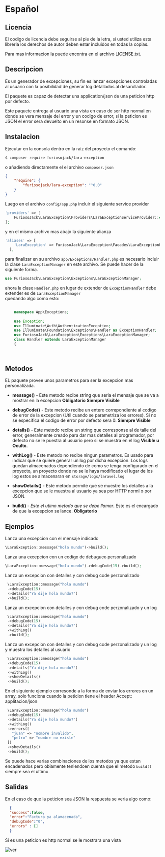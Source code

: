 # Español

## Licencia

  El codigo de licencia debe seguirse al pie de la letra, si usted utiliza esta libreria los derechos de autor deben estar incluidos en todas la copias.
    
  Para mas informacion la puede encontra en el archivo LICENSE.txt.

  
## Descripcion
Es un generador de excepciones, su  fin es lanzar excepciones controladas al usuario con la posibilidad de generar log detallados al desarollador.
 
El paquete es capaz de detectar una application/json de una peticion http por defecto. 

Este paquete entrega al usuario una vista en caso de ser http normal en donde se vera mensaje del error y un codigo de error, si la peticion es JSON el error sera devuelto en un resonse en formato JSON.

## Instalacion

Ejecutar en la consola dentro en la raiz del proyecto el comando: 
```bash
$ composer require furiosojack/lara-exception
```

o añadiendo directamente el el archivo `composer.json`


```json
{
    "require": {
        "furiosojack/lara-exception": "^0.0"
    }
}
```

Luego en el archivo `config/app.php` incluir el siguiente service provider

```php
'providers' => [
    FuriosoJack\LaraException\Providers\LaraExceptionServiceProvider::class,
];
```

y en el mismo archivo mas abajo la siguiente alianza 

```php
'aliases' => [
    'LaraException' => FuriosoJack\LaraException\Facades\LaraExceptionFacade::class,
  ],
```


para finalizar en su archivo `app/Exceptions/Handler.php` es necesario incluir la clase `LaraExceptionManager` en este archivo. Se puede hacer de la siguiente forma.

 
 ```php
 use FuriosoJack\LaraException\Exceptions\LaraExceptionManager;
 ```
 
 ahora la clase `Handler.php` en lugar de extender de `ExceptionHandler` debe extender es de  `LaraExceptionManager`  
quedando algo como esto:

```php
        
    namespace App\Exceptions;
    
    use Exception;
    use Illuminate\Auth\AuthenticationException;
    use Illuminate\Foundation\Exceptions\Handler as ExceptionHandler;
    use FuriosoJack\LaraException\Exceptions\LaraExceptionManager;
    class Handler extends LaraExceptionManager
    {
        
    
```


## Metodos

EL paquete provee unos parametros para ser la excepcion mas personalizada.

* **message()** - Este metodo recibe string que seria el mensaje que se va a mostrar en la excepcion **Obligatorio** **Siempre Visible**

  
* **debugCode()** - Este metodo recibe un entero correpondiente al codigo de error de la excepcion (Util cuando se parametriza los errores). Si no se especifica el codigo de error por defecto sera 0. **Siempre Visible**


* **details()** - Este metodo recibe un string que corresponse al de talle del error, generalmente creado para dar mas detalles al programador, por defecto no se le puestra al usuario pero si se muestra en el log **Visible u Oculto**.


* **withLog()** - Este metodo no recibe ningun parametros. Es usado para indicar que se quiere generar un log por dicha excepcion.
    Los logs quedan almacenados dependiendo de como se tenga configurado en el proyecto, un proyecto donde no se le haya modificado el lugar de los log estos se almacenaran en `storage/logs/laravel.log`  

* **showDetails()** - Este metodo permite que se muestre los detalles a la excepcion que se le muestra al usuario ya sea por HTTP norml o por JSON.

* **build()** - *Este el utimo metodo que se debe llamar*. Este es el encargado de que la excepcion se lance. **Obligatorio**


## Ejemplos


 Lanza una excepcion con el mensaje indicado

 ```php
 \LaraException::message("hola mundo")->build();
```


Lanza una excepcion con un codigo de debugueo personalizado

 ```php
 \LaraException::message("hola mundo")->debugCode(15)->build();
```
 
 Lanza un excepcion con detalles y con debug code perzonalizado
 
 
 ```php
  \LaraException::message("hola mundo")
  ->debugCode(15)
  ->details("Ya dije hola mundo?")
  ->build();
 ```

Lanza un excepcion con detalles y con debug code perzonalizado y un log
 
 
 ```php
  \LaraException::message("hola mundo")
  ->debugCode(15)
  ->details("Ya dije hola mundo?")
  ->withLog()
  ->build();
 ```

Lanza un excepcion con detalles y con debug code perzonalizado y un log y muestra los detalles al usuario
 
 
 ```php
  \LaraException::message("hola mundo")
  ->debugCode(15)
  ->details("Ya dije hola mundo?")
  ->withLog()
  ->showDetails()
  ->build();

```



En el siguiente ejemplo corresonde a la forma de enviar los errores en un array, solo funciona cuando la peticion tiene el header Accept: applitacion/json

 ```php
  \LaraException::message("hola mundo")
  ->debugCode(15)
  ->details("Ya dije hola mundo?")
  ->withLog()
  ->errors([
    "juan" => "nombre invalido",
    "petro" => "nombre no existe"
  ])
  ->showDetails()
  ->build();

```


Se puede hace varias combinaciones de los metodos ya que estan encadenados pero obiamente 
teniendoen cuenta que el metodo `build()` siempre sea el ultimo.



## Salidas

En el caso de que la peticion sea JSON la respuesta se veria algo como:

```json
  {
  "success":false,
  "error":"Factura ya alamacenada",
  "debugCode":"0",
  "errors" : []
  }
```

Si es una peticion es http normal se le mostrara una vista

![ver](https://i.imgur.com/8QzdfEe.png)


